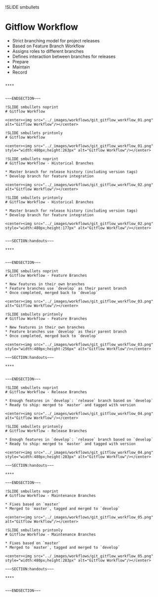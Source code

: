 !SLIDE smbullets
# Gitflow Workflow

* Strict branching model for project releases
* Based on Feature Branch Workflow
* Assigns roles to different branches
* Defines interaction between branches for releases
 * Prepare
 * Maintain
 * Record


~~~SECTION:handouts~~~

****


~~~ENDSECTION~~~

!SLIDE smbullets noprint
# Gitflow Workflow

<center><img src="../_images/workflows/git_gitflow_workflow_01.png" alt="Gitflow Workflow"/></center>

!SLIDE smbullets printonly
# Gitflow Workflow

<center><img src="../_images/workflows/git_gitflow_workflow_01.png" style="width:480px;height:263px" alt="Gitflow Workflow"/></center>

!SLIDE smbullets noprint
# Gitflow Workflow - Historical Branches

* Master branch for release history (including version tags)
* Develop branch for feature integration

<center><img src="../_images/workflows/git_gitflow_workflow_02.png" alt="Gitflow Workflow"/></center>

!SLIDE smbullets printonly
# Gitflow Workflow - Historical Branches

* Master branch for release history (including version tags)
* Develop branch for feature integration

<center><img src="../_images/workflows/git_gitflow_workflow_02.png" style="width:480px;height:177px" alt="Gitflow Workflow"/></center>


~~~SECTION:handouts~~~

****


~~~ENDSECTION~~~

!SLIDE smbullets noprint
# Gitflow Workflow - Feature Branches

* New features in their own branches
* Feature branches use `develop` as their parent branch
* Once completed, merged back to `develop`

<center><img src="../_images/workflows/git_gitflow_workflow_03.png" alt="Gitflow Workflow"/></center>

!SLIDE smbullets printonly
# Gitflow Workflow - Feature Branches

* New features in their own branches
* Feature branches use `develop` as their parent branch
* Once completed, merged back to `develop`

<center><img src="../_images/workflows/git_gitflow_workflow_03.png" style="width:480px;height:256px" alt="Gitflow Workflow"/></center>

~~~SECTION:handouts~~~

****


~~~ENDSECTION~~~

!SLIDE smbullets noprint
# Gitflow Workflow - Release Branches

* Enough features in `develop`: `release` branch based on `develop`
* Ready to ship: merged to `master` and tagged with version

<center><img src="../_images/workflows/git_gitflow_workflow_04.png" alt="Gitflow Workflow"/></center>

!SLIDE smbullets printonly
# Gitflow Workflow - Release Branches

* Enough features in `develop`: `release` branch based on `develop`
* Ready to ship: merged to `master` and tagged with version

<center><img src="../_images/workflows/git_gitflow_workflow_04.png" style="width:480px;height:283px" alt="Gitflow Workflow"/></center>

~~~SECTION:handouts~~~

****

~~~ENDSECTION~~~

!SLIDE smbullets noprint
# Gitflow Workflow - Maintenance Branches

* Fixes based on `master`
* Merged to `master`, tagged and merged to `develop`

<center><img src="../_images/workflows/git_gitflow_workflow_05.png" alt="Gitflow Workflow"/></center>

!SLIDE smbullets printonly
# Gitflow Workflow - Maintenance Branches

* Fixes based on `master`
* Merged to `master`, tagged and merged to `develop`

<center><img src="../_images/workflows/git_gitflow_workflow_05.png" style="width:480px;height:283px" alt="Gitflow Workflow"/></center>

~~~SECTION:handouts~~~

****


~~~ENDSECTION~~~


